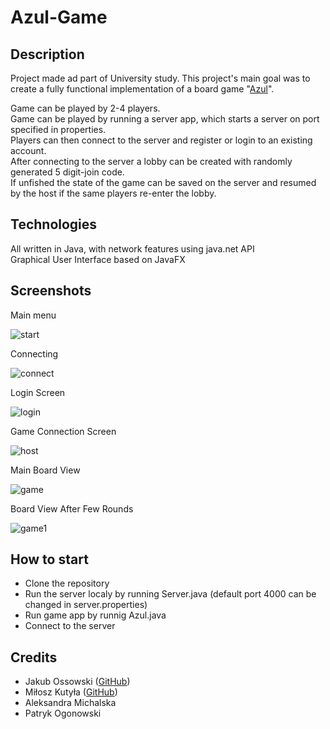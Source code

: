 # Azul-Game

## Description
Project made ad part of University study.
This project's main goal was to create a fully functional implementation of a board game "[Azul](https://www.youtube.com/watch?v=7ygt6qM5WdY)".

Game can be played by 2-4 players.\
Game can be played by running a server app, which starts a server on port specified in properties.\
Players can then connect to the server and register or login to an existing account.\
After connecting to the server a lobby can be created with randomly generated 5 digit-join code. \
If unfished the state of the game can be saved on the server and resumed by the host if the same players re-enter the lobby.

## Technologies
All written in Java, with network features using java.net API\
Graphical User Interface based on JavaFX 

## Screenshots
Main menu

![start](https://user-images.githubusercontent.com/92323233/224170476-79a72fb0-7c16-4efb-acf2-a182c5bf8fb4.png "Main menu")

Connecting

![connect](https://user-images.githubusercontent.com/92323233/224170715-25a125c4-f74d-41ff-b0b6-63826b3ce644.png "Connecting")

Login Screen

![login](https://user-images.githubusercontent.com/92323233/224170798-c93beac1-a1d3-4c21-97a0-4665a30ea687.png "Login Screen")

Game Connection Screen

![host](https://user-images.githubusercontent.com/92323233/224170876-aaf329cf-5db3-4981-ac2b-5fcc2712efe7.png "Game Connection Screen")

Main Board View

![game](https://user-images.githubusercontent.com/92323233/224171059-1aed527f-4064-4b01-ab74-7a7f19d146d6.png "Board View")

Board View After Few Rounds

![game1](https://user-images.githubusercontent.com/92323233/224171167-e6761f92-9abc-4d34-b4c1-6958e2512ef2.png "Board View")




## How to start
* Clone the repository
* Run the server localy by running Server.java (default port 4000 can be changed in server.properties)
* Run game app by runnig Azul.java
* Connect to the server

## Credits
* Jakub Ossowski ([GitHub](https://github.com/bilevcik))
* Miłosz Kutyła ([GitHub](https://github.com/mkutyla))
* Aleksandra Michalska
* Patryk Ogonowski

